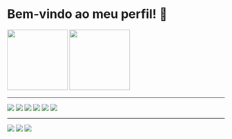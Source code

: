 # Bem-vindo ao meu perfil! 👋
 <div style="display: block-inline;">
  <img src="https://github-readme-stats.vercel.app/api?username=PauloRobertoDSF&theme=dark&show_icons=true" height=140px>
  <img src="https://github-readme-stats.vercel.app/api/top-langs/?username=PauloRobertoDSF&theme=dark&layout=compact" height=140px>
 </div>
 <hr>
 <div style="display: block-inline;">
  <img src="https://img.icons8.com/color/48/000000/python--v1.png"/>
  <img src="https://img.icons8.com/color/48/000000/javascript--v1.png"/>
  <img src="https://img.icons8.com/color/48/000000/html-5--v1.png"/>
  <img src="https://img.icons8.com/color/48/000000/css3.png"/>
  <img src="https://img.icons8.com/color/48/000000/nodejs--v1.png"/>
  <img src="https://img.icons8.com/color/48/000000/c-programming.png"/>
 </div>
 <hr>
 <div>
  <img src="https://img.shields.io/badge/Telegram-2CA5E0?style=for-the-badge&logo=telegram&logoColor=white">
  <img src="https://img.shields.io/badge/Discord-7289DA?style=for-the-badge&logo=discord&logoColor=white">
  <a href="https://www.twitter.com/weaast"><img src="https://img.shields.io/badge/Twitter-1DA1F2?style=for-the-badge&logo=twitter&logoColor=white"></a>
 </div>
